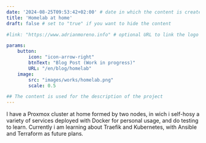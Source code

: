 ```yaml
---
date: '2024-08-25T09:53:42+02:00' # date in which the content is created - defaults to "today"
title: 'Homelab at home'
draft: false # set to "true" if you want to hide the content 

#link: "https://www.adrianmoreno.info" # optional URL to link the logo to

params:
    button:
        icon: "icon-arrow-right"
        btnText: "Blog Post (Work in progress)"
        URL: "/en/blog/homelab"
    image:
        src: "images/works/homelab.png"
        scale: 0.5

## The content is used for the description of the project
---
```


I have a Proxmox cluster at home formed by two nodes, in wich i self-hosy a variety of services deployed with Docker for personal usage, and do testing to learn. Currently i am learning about Traefik and Kubernetes, with Ansible and Terraform as future plans.